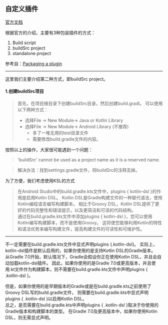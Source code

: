 
## 自定义插件

[官方文档](https://docs.gradle.org/7.5.1/userguide/custom_plugins.html)


根据官方的介绍，主要有3种包装插件的方式：

1. Build script
2. buildSrc project
3. standalone project

参考自：[Packaging a plugin](https://docs.gradle.org/7.5.1/userguide/custom_plugins.html)


---

这里我们主要介绍第二种方式，即buildSrc project。

#### 1.创建buildSrc项目
>首先，在项目根目录下创建buildSrc目录，然后创建build.gradl。
>可以使用以下两种方式：
> * 选择File -> New Module-> Java or Kotlin Library
> * 选择File -> New Module-> Android Library (不推荐)
>   * 多了一堆无用的test目录文件
>   * 需要修改build.gradle文件的内容。
> 
按照以上的操作，大家很可能遇到一个问题：
>'buildSrc' cannot be used as a project name as it is a reserved name.

>解决办法：找到settings.gradle文件，将buildSrc的注释去掉。


为了方便，我们考虑使用KSL的方式
>在Android Studio中的build.gradle.kts文件中，plugins { kotlin-dsl }的作用是启用Kotlin DSL。 
> Kotlin DSL是Gradle构建文件的一种替代语法，使用Kotlin编程语言编写构建脚本。
> 相比于Groovy DSL，Kotlin DSL提供了更好的代码完整性和错误提示，以及更简洁和可读的代码结构。  
> 通过在build.gradle.kts文件中添加plugins { kotlin-dsl }，您可以使用Kotlin编写构建脚本，而不是使用Groovy。
> 这将使您能够利用Kotlin的特性和语法优势来编写构建文件，提高构建文件的可读性和可维护性。

---
不一定需要在build.gradle.kts文件中显式声明plugins {.kotlin-dsl}。
实际上，kotlin-dsl插件是默认启用的，如果你使用的是支持Kotlin DSL的Gradle版本。  
从Gradle 7.0开始，默认情况下，Gradle会假设你正在使用Kotlin DSL，并且会自动加载kotlin-dsl插件。
因此，如果你使用的是Gradle 7.0或更高版本，并且使用.kt文件作为构建脚本，则不需要在build.gradle.kts文件中声明plugins { .kotlin-dsl }。 

但是，如果你使用的是早期版本的Gradle或是在build.gradle.kts之前使用了Groovy DSL写的build.gradle文件，
则需要在build.gradle.kts中显式声明plugins { .kotlin-dsl }以启用Kotlin DSL。  
总之，是否需要在build.gradle.kts中声明plugins { .kotlin-dsl }取决于你使用的Gradle版本和构建脚本的类型。
在Gradle 7.0及更高版本中，如果你使用Kotlin DSL，则无需显式声明。

